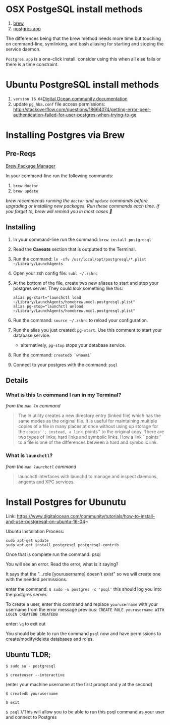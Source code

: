 # OSX PostgeSQL install methods

1. [brew](https://github.com/devleague/DevLeague-Modules/blob/master/Databases/RDBMS/postgresInstall.md#installing-postgres-via-brew)
2. [postgres.app](http://postgresapp.com/)

The differences being that the brew method needs more time but touching on command-line, symlinking, and bash aliasing for starting and stoping the service daemon.

`Postgres.app` is a one-click install. consider using this when all else fails or there is a time constraint.

# Ubuntu PostgreSQL install methods

1. `version 16.04`[Digital Ocean community documentation](https://www.digitalocean.com/community/tutorials/how-to-install-and-use-postgresql-on-ubuntu-16-04)
2. update `pg_hba.conf` file access permissions: http://stackoverflow.com/questions/18664074/getting-error-peer-authentication-failed-for-user-postgres-when-trying-to-ge

# Installing Postgres via Brew

## Pre-Reqs
[Brew Package Manager](http://brew.sh)

In your command-line run the following commands:

1. `brew doctor`
1. `brew update`

*brew recommends running the `doctor` and `update` commands before upgrading or installing new packages. Run these commands each time. If you forget to, brew will remind you in most cases :information_desk_person:*

## Installing
1. In your command-line run the command: `brew install postgresql`
2. Read the **Caveats** section that is outputted to the Terminal.
3. Run the command: `ln -sfv /usr/local/opt/postgresql/*.plist ~/Library/LaunchAgents`
4. Open your zsh config file: `subl ~/.zshrc`
5. At the bottom of the file, create two new aliases to start and stop your postgres server. They could look something like this:

     ```
     alias pg-start="launchctl load ~/Library/LaunchAgents/homebrew.mxcl.postgresql.plist"
     alias pg-stop="launchctl unload ~/Library/LaunchAgents/homebrew.mxcl.postgresql.plist"
     ```

6. Run the command: `source ~/.zshrc` to reload your configuration.
7. Run the alias you just created: `pg-start`. Use this comment to start your database service.
     - alternatively, `pg-stop` stops your database service.
7. Run the command: ``createdb `whoami` ``
8. Connect to your postgres with the command: `psql`

## Details
### What is this `ln` command I ran in my Terminal?

_from the `man ln` command_

> The ln utility creates a new directory entry (linked file) which has the same modes as the original file.  It is useful for maintaining multiple copies of a
     file in many places at once without using up storage for the ``copies''; instead, a link ``points'' to the original copy.  There are two types of links; hard
     links and symbolic links.  How a link ``points'' to a file is one of the differences between a hard and symbolic link.

### What is `launchctl`?

_from the `man launchctl` command_

>launchctl interfaces with launchd to manage and inspect daemons, angents and XPC services.

# Install Postgres for Ubunutu
Link: https://www.digitalocean.com/community/tutorials/how-to-install-and-use-postgresql-on-ubuntu-16-04~

Ubuntu Installation Process:

```
sudo apt-get update
sudo apt-get install postgresql postgresql-contrib
```
Once that is complete run the command: psql

You will see an error. Read the error, what is it saying?

It says that the "...role [yourusername] doesn't exist" so we will create one with the needed permissions.

enter the command: `$ sudo -u postgres -c 'psql'` this should log you into the postgres server.

To create a user, enter this command and replace `yourusername` with your username from the error message previous: `CREATE ROLE yourusername WITH LOGIN CREATEDB CREATEDB`

enter: `\q` to exit out

You should be able to run the command `psql` now and have permissions to create/modify/delete databases and roles.

## Ubuntu TLDR;

`$ sudo su - postgresql`

`$ createuser --interactive`

(enter your machine username at the first prompt and y at the second)

`$ createdb yourusername`

`$ exit`

`$ psql` //This will allow you to be able to run this psql command as your user and connect to Postgres
